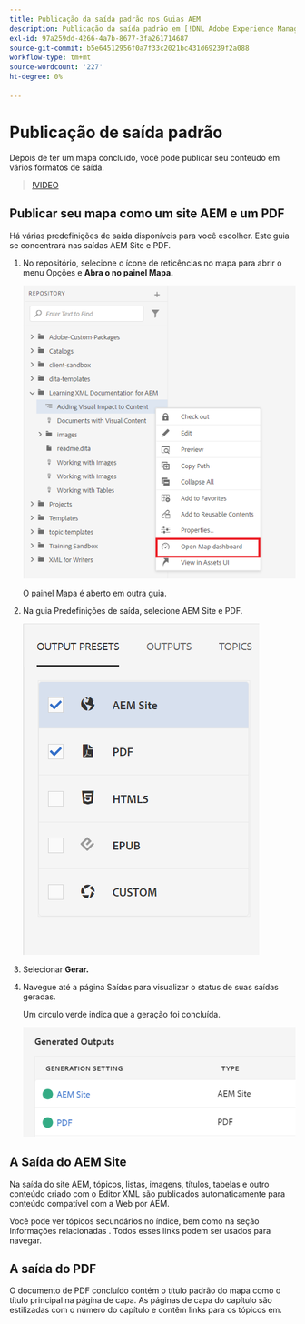 ```yaml
---
title: Publicação da saída padrão nos Guias AEM
description: Publicação da saída padrão em [!DNL Adobe Experience Manager Guides]
exl-id: 97a259dd-4266-4a7b-8677-3fa261714687
source-git-commit: b5e64512956f0a7f33c2021bc431d69239f2a088
workflow-type: tm+mt
source-wordcount: '227'
ht-degree: 0%

---
```


# Publicação de saída padrão

Depois de ter um mapa concluído, você pode publicar seu conteúdo em vários formatos de saída.

>[!VIDEO](https://video.tv.adobe.com/v/336662?quality=12&learn=on)

## Publicar seu mapa como um site AEM e um PDF

Há várias predefinições de saída disponíveis para você escolher. Este guia se concentrará nas saídas AEM Site e PDF.

1. No repositório, selecione o ícone de reticências no mapa para abrir o menu Opções e **Abra o no painel Mapa.**

   ![Abrir no painel Mapa](images/lesson-9/map-dashboard-with-markings.png)

   O painel Mapa é aberto em outra guia.

2. Na guia Predefinições de saída, selecione AEM Site e PDF.

   ![Predefinições de saída](images/lesson-9/pdf-aem.png)

3. Selecionar **Gerar.**

4. Navegue até a página Saídas para visualizar o status de suas saídas geradas.

   Um círculo verde indica que a geração foi concluída.

   ![Geração de saída concluída](images/lesson-9/green-circle.png)

## A Saída do AEM Site

Na saída do site AEM, tópicos, listas, imagens, títulos, tabelas e outro conteúdo criado com o Editor XML são publicados automaticamente para conteúdo compatível com a Web por AEM.

Você pode ver tópicos secundários no índice, bem como na seção Informações relacionadas . Todos esses links podem ser usados para navegar.

## A saída do PDF

O documento de PDF concluído contém o título padrão do mapa como o título principal na página de capa. As páginas de capa do capítulo são estilizadas com o número do capítulo e contêm links para os tópicos em.
